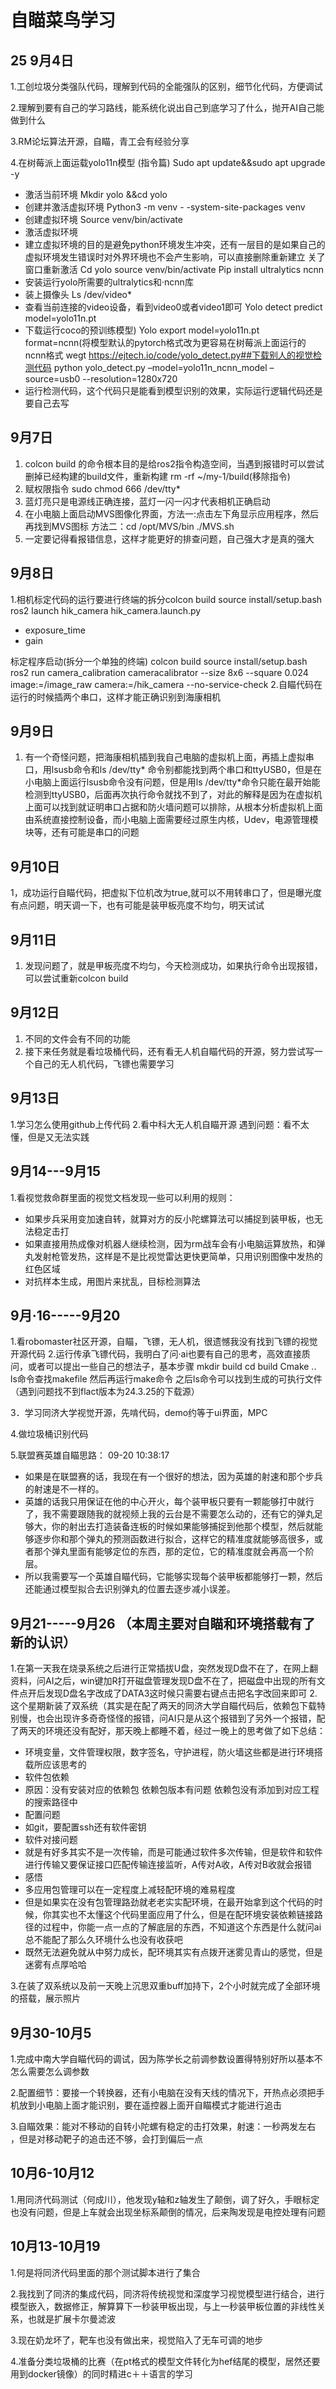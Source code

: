 #   自瞄菜鸟学习
## 25  9月4日
1.工创垃圾分类强队代码，理解到代码的全能强队的区别，细节化代码，方便调试

2.理解到要有自己的学习路线，能系统化说出自己到底学习了什么，抛开AI自己能做到什么

3.RM论坛算法开源，自瞄，青工会有经验分享

4.在树莓派上面运载yolo11n模型   (指令篇)
Sudo apt update&&sudo apt upgrade -y 
- 激活当前环境
Mkdir yolo &&cd yolo  
- 创建并激活虚拟环境
Python3 -m venv - -system-site-packages venv  
- 创建虚拟环境
Source venv/bin/activate 
- 激活虚拟环境
- 建立虚拟环境的目的是避免python环境发生冲突，还有一层目的是如果自己的虚拟环境发生错误时对外界环境也不会产生影响，可以直接删除重新建立
关了窗口重新激活
Cd yolo  source venv/bin/activate
Pip install ultralytics ncnn
- 安装运行yolo所需要的ultralytics和·ncnn库
- 装上摄像头 
Ls /dev/video* 
- 查看当前连接的video设备，看到video0或者video1即可
Yolo detect predict model=yolo11n.pt  
- 下载运行coco的预训练模型)
Yolo export model=yolo11n.pt  format=ncnn(将模型默认的pytorch格式改为更容易在树莓派上面运行的ncnn格式
wegt https://ejtech.io/code/yolo_detect.py##下载别人的视觉检测代码
python yolo_detect.py –model=yolo11n_ncnn_model –source=usb0 --resolution=1280x720
- 运行检测代码，这个代码只是能看到模型识别的效果，实际运行逻辑代码还是要自己去写
## 9月7日
1.	colcon build 的命令根本目的是给ros2指令构造空间，当遇到报错时可以尝试删掉已经构建的build文件，重新构建 rm -rf ~/my-1/build(移除指令)
2.	赋权限指令  sudo chmod 666 /dev/tty*
3.	蓝灯亮只是电源线正确连接，蓝灯一闪一闪才代表相机正确启动
4.	在小电脑上面启动MVS图像化界面，方法一:点击左下角显示应用程序，然后再找到MVS图标    方法二：cd /opt/MVS/bin    ./MVS.sh
5.	一定要记得看报错信息，这样才能更好的排查问题，自己强大才是真的强大
## 9月8日
1.相机标定代码的运行要进行终端的拆分colcon build
source install/setup.bash
ros2 launch hik_camera hik_camera.launch.py
- exposure_time
- gain

标定程序启动(拆分一个单独的终端)
colcon build
source install/setup.bash
ros2 run camera_calibration cameracalibrator --size 8x6 --square 0.024 image:=/image_raw  camera:=/hik_camera --no-service-check
2.自瞄代码在运行的时候插两个串口，这样才能正确识别到海康相机
## 9月9日
1.	有一个奇怪问题，把海康相机插到我自己电脑的虚拟机上面，再插上虚拟串口，用lsusb命令和ls /dev/tty* 命令别都能找到两个串口和ttyUSB0，但是在小电脑上面运行lsusb命令没有问题，但是用ls /dev/tty*命令只能在最开始能检测到ttyUSB0，后面再次执行命令就找不到了，对此的解释是因为在虚拟机上面可以找到就证明串口占据和防火墙问题可以排除，从根本分析虚拟机上面由系统直接控制设备，而小电脑上面需要经过原生内核，Udev，电源管理模块等，还有可能是串口的问题
## 9月10日
1，成功运行自瞄代码，把虚拟下位机改为true,就可以不用转串口了，但是曝光度有点问题，明天调一下，也有可能是装甲板亮度不均匀，明天试试
## 9月11日
1.	发现问题了，就是甲板亮度不均匀，今天检测成功，如果执行命令出现报错，可以尝试重新colcon build 
## 9月12日
1.	不同的文件会有不同的功能
2.	接下来任务就是看垃圾桶代码，还有看无人机自瞄代码的开源，努力尝试写一个自己的无人机代码，飞镖也需要学习

## 9月13日
1.学习怎么使用github上传代码
2.看中科大无人机自瞄开源        遇到问题：看不太懂，但是又无法实践
## 9月14---9月15
1.看视觉救命群里面的视觉文档发现一些可以利用的规则：
- 如果步兵采用变加速自转，就算对方的反小陀螺算法可以捕捉到装甲板，也无法稳定击打
- 如果直接用热成像对机器人继续检测，因为rm战车会有小电脑运算放热，和弹丸发射枪管发热，这样是不是比视觉雷达更快更简单，只用识别图像中发热的红色区域
- 对抗样本生成，用图片来扰乱，目标检测算法
## 9月·16-----9月20
1.看robomaster社区开源，自瞄，飞镖，无人机，很遗憾我没有找到飞镖的视觉开源代码
2.运行传承飞镖代码，我明白了问·ai也要有自己的思考，高效直接质问，或者可以提出一些自己的想法子，基本步骤 mkdir build          cd build
Cmake ..     ls命令查找makefile    然后再运行make命令   之后ls命令可以找到生成的可执行文件              （遇到问题找不到flact版本为24.3.25的下载源）

3．学习同济大学视觉开源，先啃代码，demo约等于ui界面，MPC

4.做垃圾桶识别代码

5.联盟赛英雄自瞄思路： 09-20 10:38:17
- 如果是在联盟赛的话，我现在有一个很好的想法，因为英雄的射速和那个步兵的射速是不一样的。
- 英雄的话我只用保证在他的中心开火，每个装甲板只要有一颗能够打中就行了，我不需要跟随我的就视频上我的云台是不需要怎么动的，还有它的弹丸足够大，你的射出去打造装备连板的时候如果能够捕捉到他那个模型，然后就能够逐步你和那个弹丸的预测函数进行拟合，这样它的精准度就能够高很多，或者那个弹丸里面有能够定位的东西，那的定位，它的精准度就会再高一个阶层。
- 所以我需要写一个英雄自瞄代码，它能够实现每个装甲板都能够打一颗，然后还能通过模型拟合去识别弹丸的位置去逐步减小误差。
## 9月21-----9月26 （本周主要对自瞄和环境搭载有了新的认识）
1.在第一天我在烧录系统之后进行正常插拔U盘，突然发现D盘不在了，在网上翻资料，问AI之后，win键加R打开磁盘管理发现D盘不在了，把磁盘中出现的所有文件点开后发现D盘名字改成了DATA3这时候只需要右键点击把名字改回来即可
2.这个星期新装了双系统（其实是在配了两天的同济大学自瞄代码后，依赖包下载特别慢，也会出现许多奇奇怪怪的报错，问AI只是从这个报错到了另外一个报错，配了两天的环境还没有配好，那天晚上都睡不着，经过一晚上的思考做了如下总结：
- 环境变量，文件管理权限，数字签名，守护进程，防火墙这些都是进行环境搭载所应该思考的
- 软件包依赖
- 原因：没有安装对应的依赖包    依赖包版本有问题     依赖包没有添加到对应工程的搜索路径中
- 配置问题
- 如git，要配置ssh还有软件密钥
- 软件对接问题
- 就是有好多其实不是一次传输，而是可能通过软件多次传输，但是软件和软件进行传输又要保证接口匹配传输连接监听，A传对A收，A传对B收就会报错
- 感悟
- 多应用包管理可以在一定程度上减轻配环境的难易程度
- 但是如果实在没有包管理路劲就老老实实配环境，在最开始拿到这个代码的时候，你其实也不太懂这个代码里面应用了什么，但是在配环境安装依赖链接路径的过程中，你能一点一点的了解底层的东西，不知道这个东西是什么就问ai总不能配了那么久环境什么也没有收获吧
- 既然无法避免就从中努力成长，配环境其实有点拨开迷雾见青山的感觉，但是迷雾有点厚哈哈
  
3.在装了双系统以及前一天晚上沉思双重buff加持下，2个小时就完成了全部环境的搭载，展示照片
## 9月30-10月5
1.完成中南大学自瞄代码的调试，因为陈学长之前调参数设置得特别好所以基本不怎么需要怎么调参数

2.配置细节：要接一个转换器，还有小电脑在没有天线的情况下，开热点必须把手机放到小电脑上面才能识别，要在遥控器上面开自瞄模式才能进行追击

3.自瞄效果：能对不移动的自转小陀螺有稳定的击打效果，射速：一秒两发左右 ，但是对移动靶子的追击还不够，会打到偏后一点
## 10月6-10月12
1.用同济代码测试（何成川），他发现y轴和z轴发生了颠倒，调了好久，手眼标定也没有问题，但是上车就会出现坐标系颠倒的情况，后来陶发现是电控处理有问题
## 10月13-10月19
1.何是将同济代码里面的那个测试脚本进行了集合

2.我找到了同济的集成代码，同济将传统视觉和深度学习视觉模型进行结合，进行模型嵌入，数据修正，解算算下一秒装甲板出现，与上一秒装甲板位置的非线性关系，也就是扩展卡尔曼滤波

3.现在奶龙坏了，靶车也没有做出来，视觉陷入了无车可调的地步

4.准备分类垃圾桶的比赛（在pt格式的模型文件转化为hef结尾的模型，居然还要用到docker镜像）的同时精进c＋＋语言的学习


